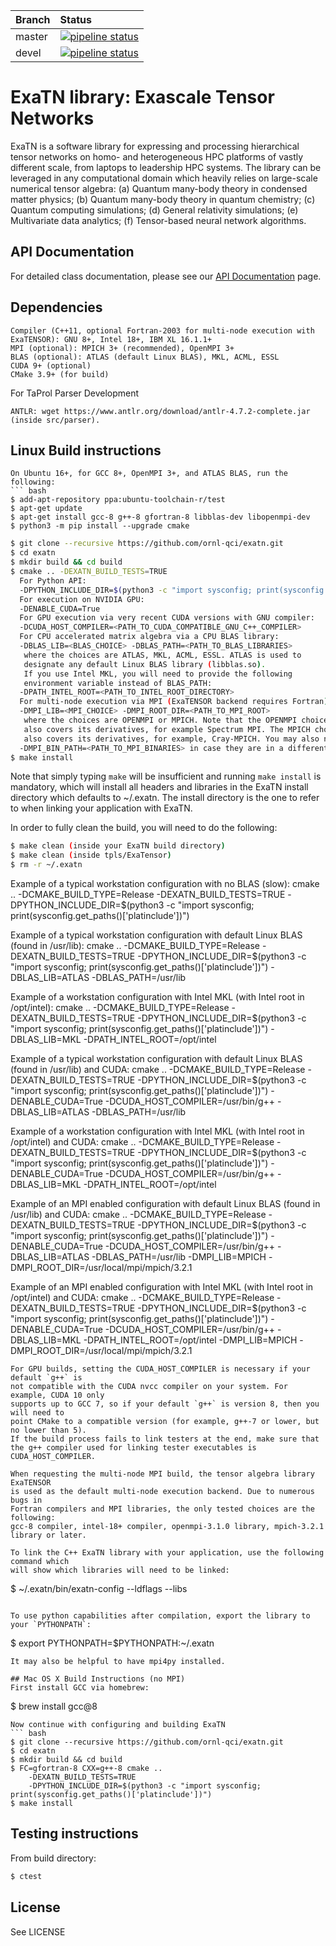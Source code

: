 | Branch | Status |
|:-------|:-------|
|master | [![pipeline status](https://code.ornl.gov/qci/exatn/badges/master/pipeline.svg)](https://code.ornl.gov/qci/exatn/commits/master) |
|devel | [![pipeline status](https://code.ornl.gov/qci/exatn/badges/devel/pipeline.svg)](https://code.ornl.gov/qci/exatn/commits/devel) |

# ExaTN library: Exascale Tensor Networks

ExaTN is a software library for expressing and processing
hierarchical tensor networks on homo- and heterogeneous HPC
platforms of vastly different scale, from laptops to leadership
HPC systems. The library can be leveraged in any computational
domain which heavily relies on large-scale numerical tensor algebra:
 (a) Quantum many-body theory in condensed matter physics;
 (b) Quantum many-body theory in quantum chemistry;
 (c) Quantum computing simulations;
 (d) General relativity simulations;
 (e) Multivariate data analytics;
 (f) Tensor-based neural network algorithms.

## API Documentation
For detailed class documentation, please see our [API Documentation](https://ornl-qci.github.io/exatn-api-docs) page.

## Dependencies
```
Compiler (C++11, optional Fortran-2003 for multi-node execution with ExaTENSOR): GNU 8+, Intel 18+, IBM XL 16.1.1+
MPI (optional): MPICH 3+ (recommended), OpenMPI 3+
BLAS (optional): ATLAS (default Linux BLAS), MKL, ACML, ESSL
CUDA 9+ (optional)
CMake 3.9+ (for build)
```
For TaProl Parser Development
```
ANTLR: wget https://www.antlr.org/download/antlr-4.7.2-complete.jar (inside src/parser).
```

## Linux Build instructions
```
On Ubuntu 16+, for GCC 8+, OpenMPI 3+, and ATLAS BLAS, run the following:
``` bash
$ add-apt-repository ppa:ubuntu-toolchain-r/test
$ apt-get update
$ apt-get install gcc-8 g++-8 gfortran-8 libblas-dev libopenmpi-dev
$ python3 -m pip install --upgrade cmake
```

``` bash
$ git clone --recursive https://github.com/ornl-qci/exatn.git
$ cd exatn
$ mkdir build && cd build
$ cmake .. -DEXATN_BUILD_TESTS=TRUE
  For Python API:
  -DPYTHON_INCLUDE_DIR=$(python3 -c "import sysconfig; print(sysconfig.get_paths()['platinclude'])")
  For execution on NVIDIA GPU:
  -DENABLE_CUDA=True
  For GPU execution via very recent CUDA versions with GNU compiler:
  -DCUDA_HOST_COMPILER=<PATH_TO_CUDA_COMPATIBLE_GNU_C++_COMPILER>
  For CPU accelerated matrix algebra via a CPU BLAS library:
  -DBLAS_LIB=<BLAS_CHOICE> -DBLAS_PATH=<PATH_TO_BLAS_LIBRARIES>
   where the choices are ATLAS, MKL, ACML, ESSL. ATLAS is used to
   designate any default Linux BLAS library (libblas.so).
   If you use Intel MKL, you will need to provide the following
   environment variable instead of BLAS_PATH:
  -DPATH_INTEL_ROOT=<PATH_TO_INTEL_ROOT_DIRECTORY>
  For multi-node execution via MPI (ExaTENSOR backend requires Fortran):
  -DMPI_LIB=<MPI_CHOICE> -DMPI_ROOT_DIR=<PATH_TO_MPI_ROOT>
   where the choices are OPENMPI or MPICH. Note that the OPENMPI choice
   also covers its derivatives, for example Spectrum MPI. The MPICH choice
   also covers its derivatives, for example, Cray-MPICH. You may also need to set
  -DMPI_BIN_PATH=<PATH_TO_MPI_BINARIES> in case they are in a different location.
$ make install
```

Note that simply typing `make` will be insufficient and running `make install` is
mandatory, which will install all headers and libraries in the ExaTN install directory
which defaults to ~/.exatn. The install directory is the one to refer to when linking
your application with ExaTN.

In order to fully clean the build, you will need to do the following:
``` bash
$ make clean (inside your ExaTN build directory)
$ make clean (inside tpls/ExaTensor)
$ rm -r ~/.exatn
```

Example of a typical workstation configuration with no BLAS (slow):
cmake ..
-DCMAKE_BUILD_TYPE=Release
-DEXATN_BUILD_TESTS=TRUE
-DPYTHON_INCLUDE_DIR=$(python3 -c "import sysconfig; print(sysconfig.get_paths()['platinclude'])")

Example of a typical workstation configuration with default Linux BLAS (found in /usr/lib):
cmake ..
-DCMAKE_BUILD_TYPE=Release
-DEXATN_BUILD_TESTS=TRUE
-DPYTHON_INCLUDE_DIR=$(python3 -c "import sysconfig; print(sysconfig.get_paths()['platinclude'])")
-DBLAS_LIB=ATLAS -DBLAS_PATH=/usr/lib

Example of a workstation configuration with Intel MKL (with Intel root in /opt/intel):
cmake ..
-DCMAKE_BUILD_TYPE=Release
-DEXATN_BUILD_TESTS=TRUE
-DPYTHON_INCLUDE_DIR=$(python3 -c "import sysconfig; print(sysconfig.get_paths()['platinclude'])")
-DBLAS_LIB=MKL -DPATH_INTEL_ROOT=/opt/intel

Example of a typical workstation configuration with default Linux BLAS (found in /usr/lib) and CUDA:
cmake ..
-DCMAKE_BUILD_TYPE=Release
-DEXATN_BUILD_TESTS=TRUE
-DPYTHON_INCLUDE_DIR=$(python3 -c "import sysconfig; print(sysconfig.get_paths()['platinclude'])")
-DENABLE_CUDA=True -DCUDA_HOST_COMPILER=/usr/bin/g++
-DBLAS_LIB=ATLAS -DBLAS_PATH=/usr/lib

Example of a workstation configuration with Intel MKL (with Intel root in /opt/intel) and CUDA:
cmake ..
-DCMAKE_BUILD_TYPE=Release
-DEXATN_BUILD_TESTS=TRUE
-DPYTHON_INCLUDE_DIR=$(python3 -c "import sysconfig; print(sysconfig.get_paths()['platinclude'])")
-DENABLE_CUDA=True -DCUDA_HOST_COMPILER=/usr/bin/g++
-DBLAS_LIB=MKL -DPATH_INTEL_ROOT=/opt/intel

Example of an MPI enabled configuration with default Linux BLAS (found in /usr/lib) and CUDA:
cmake ..
-DCMAKE_BUILD_TYPE=Release
-DEXATN_BUILD_TESTS=TRUE
-DPYTHON_INCLUDE_DIR=$(python3 -c "import sysconfig; print(sysconfig.get_paths()['platinclude'])")
-DENABLE_CUDA=True -DCUDA_HOST_COMPILER=/usr/bin/g++
-DBLAS_LIB=ATLAS -DBLAS_PATH=/usr/lib
-DMPI_LIB=MPICH -DMPI_ROOT_DIR=/usr/local/mpi/mpich/3.2.1

Example of an MPI enabled configuration with Intel MKL (with Intel root in /opt/intel) and CUDA:
cmake ..
-DCMAKE_BUILD_TYPE=Release
-DEXATN_BUILD_TESTS=TRUE
-DPYTHON_INCLUDE_DIR=$(python3 -c "import sysconfig; print(sysconfig.get_paths()['platinclude'])")
-DENABLE_CUDA=True -DCUDA_HOST_COMPILER=/usr/bin/g++
-DBLAS_LIB=MKL -DPATH_INTEL_ROOT=/opt/intel
-DMPI_LIB=MPICH -DMPI_ROOT_DIR=/usr/local/mpi/mpich/3.2.1
```
For GPU builds, setting the CUDA_HOST_COMPILER is necessary if your default `g++` is
not compatible with the CUDA nvcc compiler on your system. For example, CUDA 10 only
supports up to GCC 7, so if your default `g++` is version 8, then you will need to
point CMake to a compatible version (for example, g++-7 or lower, but no lower than 5).
If the build process fails to link testers at the end, make sure that
the g++ compiler used for linking tester executables is CUDA_HOST_COMPILER.

When requesting the multi-node MPI build, the tensor algebra library ExaTENSOR
is used as the default multi-node execution backend. Due to numerous bugs in
Fortran compilers and MPI libraries, the only tested choices are the following:
gcc-8 compiler, intel-18+ compiler, openmpi-3.1.0 library, mpich-3.2.1 library or later.

To link the C++ ExaTN library with your application, use the following command which
will show which libraries will need to be linked:
```
$ ~/.exatn/bin/exatn-config --ldflags --libs
```

To use python capabilities after compilation, export the library to your `PYTHONPATH`:
```
$ export PYTHONPATH=$PYTHONPATH:~/.exatn
```
It may also be helpful to have mpi4py installed.

## Mac OS X Build Instructions (no MPI)
First install GCC via homebrew:
```
$ brew install gcc@8
```
Now continue with configuring and building ExaTN
``` bash
$ git clone --recursive https://github.com/ornl-qci/exatn.git
$ cd exatn
$ mkdir build && cd build
$ FC=gfortran-8 CXX=g++-8 cmake ..
    -DEXATN_BUILD_TESTS=TRUE
    -DPYTHON_INCLUDE_DIR=$(python3 -c "import sysconfig; print(sysconfig.get_paths()['platinclude'])")
$ make install
```

## Testing instructions
From build directory:
```bash
$ ctest
```

## License
See LICENSE

